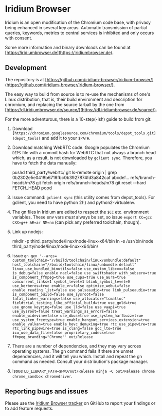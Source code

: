 Iridium Browser
==============================

Iridium is an open modification of the Chromium code base, with privacy being enhanced in several key areas. Automatic transmission of partial queries, keywords, metrics to central services is inhibited and only occurs with consent.

Some more information and binary downloads can be found at [https://iridiumbrowser.de](https://iridiumbrowser.de).

## Development

The repository is at [https://github.com/iridium-browser/iridium-browser/](https://github.com/iridium-browser/iridium-browser/).

The easy way to build from source is to re-use the mechanisms of one's Linux distribution, that is, their build environment and description for chromium, and replacing the source tarball by the one from [https://dl.iridiumbrowser.de/source/](https://dl.iridiumbrowser.de/source/).

For the more adventurous, there is a 10-step(-ish) guide to build from git:

1. Download `[https://chromium.googlesource.com/chromium/tools/depot_tools.git](depot_tools)` and add it to your `$PATH`.

2. Download matching WebRTC code. Google populates the Chromium `DEPS` file with a commit hash for WebRTC that not always a branch head which, as a result, is not downloaded by `gclient sync`. Therefore, you have to fetch the data manually:

	pushd third_party/webrtc/
	git ls-remote origin | grep 0b2302e5e0418b6716fbc0b3927874fd3a842caf
	    abcdef...   refs/branch-heads/m78
	git fetch origin refs/branch-heads/m78
	git reset --hard FETCH_HEAD
	popd

3. Issue command: `gclient sync` (this utility comes from depot_tools). For gclient, you need to have python 2(!) and python2-virtualenv.

4. The gn files in Iridium are edited to respect the `$CC` etc. environment variables. These env vars _must_ always be set, so issue `export CC=gcc CXX=g++ AR=ar NM=nm` (can pick any preferred toolchain, though).

5. Link up nodejs:

	mkdir -p third_party/node/linux/node-linux-x64/bin
	ln -s /usr/bin/node third_party/node/linux/node-linux-x64/bin/

6. Issue `gn gen '--args= custom_toolchain="//build/toolchain/linux/unbundle:default" host_toolchain="//build/toolchain/linux/unbundle:default" linux_use_bundled_binutils=false use_custom_libcxx=false is_debug=false enable_nacl=false use_swiftshader_with_subzero=true is_component_ffmpeg=true use_cups=true use_aura=true concurrent_links=1 symbol_level=1 blink_symbol_level=0 use_kerberos=true enable_vr=false optimize_webui=false enable_reading_list=false use_pulseaudio=true link_pulseaudio=true is_component_build=false use_sysroot=false fatal_linker_warnings=false use_allocator="tcmalloc" fieldtrial_testing_like_official_build=true use_gold=true use_gnome_keyring=false use_lld=false use_vaapi=true use_sysroot=false treat_warnings_as_errors=false enable_widevine=false use_dbus=true use_system_harfbuzz=true use_system_freetype=true enable_hangout_services_extension=true enable_vulkan=true enable_hevc_demuxing=true rtc_use_pipewire=true rtc_link_pipewire=true is_clang=false gcc_lto=true icu_use_data_file=false proprietary_codecs=true ffmpeg_branding="Chrome"' out/Release`

7. There are a number of dependencies, and they may vary across operating systems. The gn command fails if there are unmet dependencies, and it will tell you which. Install and repeat the gn command as needed. Consult your distribution's package manager.

8. Issue `LD_LIBRARY_PATH=$PWD/out/Release ninja -C out/Release chrome chrome_sandbox chromedriver`.

## Reporting bugs and issues

Please use the [Iridium Browser tracker](https://github.com/iridium-browser/iridium-browser/issues) on GitHub to report your findings or to add feature requests.
